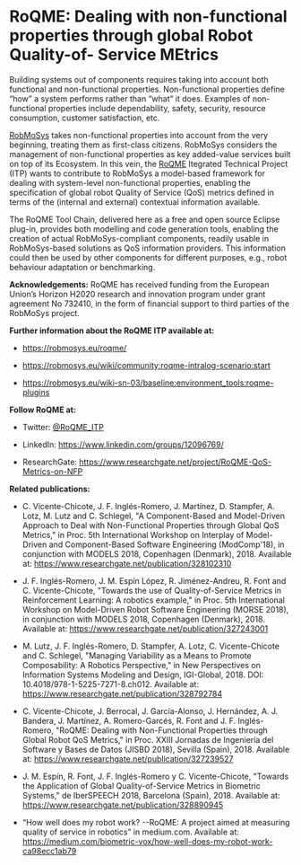 # RoQME: Dealing with non-functional properties through global Robot Quality-of- Service MEtrics

Building systems out of components requires taking into account both functional and non-functional properties. Non-functional properties define “how” a system performs rather than “what” it does. Examples of non-functional properties include dependability, safety, security, resource consumption, customer satisfaction, etc.

[RobMoSys](https://robmosys.eu) takes non-functional properties into account from the very beginning, treating them as first-class citizens. RobMoSys considers the management of non-functional properties as key added-value services built on top of its Ecosystem. In this vein, the [RoQME](https://robmosys.eu/roqme/) Itegrated Technical Project (ITP) wants to contribute to RobMoSys a model-based framework for dealing with system-level non-functional properties, enabling the specification of global robot Quality of Service (QoS) metrics defined in terms of the (internal and external) contextual information available.

The RoQME Tool Chain, delivered here as a free and open source Eclipse plug-in, provides both modelling and code generation tools, enabling the creation of actual RobMoSys-compliant components, readily usable in RobMoSys-based solutions as QoS information providers. This information could then be used by other components for different purposes, e.g., robot behaviour adaptation or benchmarking.

**Acknowledgements:** RoQME has received funding from the European Union’s Horizon H2020 research and innovation program under grant agreement No 732410, in the form of financial support to third parties of the RobMoSys project.

**Further information about the RoQME ITP available at:**

* https://robmosys.eu/roqme/
  
* https://robmosys.eu/wiki/community:roqme-intralog-scenario:start

* https://robmosys.eu/wiki-sn-03/baseline:environment_tools:roqme-plugins

**Follow RoQME at:**

* Twitter: [@RoQME_ITP](https://twitter.com/roqme_itp)
  
* LinkedIn: https://www.linkedin.com/groups/12096769/ 
  
* ResearchGate: https://www.researchgate.net/project/RoQME-QoS-Metrics-on-NFP

**Related publications:**

* C. Vicente-Chicote, J. F. Inglés-Romero, J. Martínez, D. Stampfer, A. Lotz, M. Lutz and C. Schlegel, "A Component-Based and Model-Driven Approach to Deal with Non-Functional Properties through Global QoS Metrics," in Proc. 5th International Workshop on Interplay of Model-Driven and Component-Based Software Engineering (ModComp'18), in conjunction with MODELS 2018, Copenhagen (Denmark), 2018. Available at: https://www.researchgate.net/publication/328102310

* J. F. Inglés-Romero, J. M. Espín López, R. Jiménez-Andreu, R. Font and C. Vicente-Chicote, "Towards the use of Quality-of-Service Metrics in Reinforcement Learning: A robotics example," in Proc. 5th International Workshop on Model-Driven Robot Software Engineering (MORSE 2018), in conjunction with MODELS 2018, Copenhagen (Denmark), 2018. Available at: https://www.researchgate.net/publication/327243001

* M. Lutz, J. F. Inglés-Romero, D. Stampfer, A. Lotz, C. Vicente-Chicote and C. Schlegel, "Managing Variability as a Means to Promote Composability: A Robotics Perspective," in New Perspectives on Information Systems Modeling and Design, IGI-Global, 2018. DOI: 10.4018/978-1-5225-7271-8.ch012. Available at: https://www.researchgate.net/publication/328792784

* C. Vicente-Chicote, J. Berrocal, J. García-Alonso, J. Hernández, A. J. Bandera, J. Martínez, A. Romero-Garcés, R. Font and J. F. Inglés-Romero, "RoQME: Dealing with Non-Functional Properties through Global Robot QoS Metrics," in Proc. XXIII Jornadas de Ingeniería del Software y Bases de Datos (JISBD 2018), Sevilla (Spain), 2018. Available at: https://www.researchgate.net/publication/327239527

* J. M. Espín, R. Font, J. F. Inglés-Romero y C. Vicente-Chicote, "Towards the Application of Global Quality-of-Service Metrics in Biometric Systems," de IberSPEECH 2018, Barcelona (Spain), 2018. Available at: https://www.researchgate.net/publication/328890945

*	“How well does my robot work? --RoQME: A project aimed at measuring quality of service in robotics” in medium.com. Available at: https://medium.com/biometric-vox/how-well-does-my-robot-work-ca98ecc1ab79 
